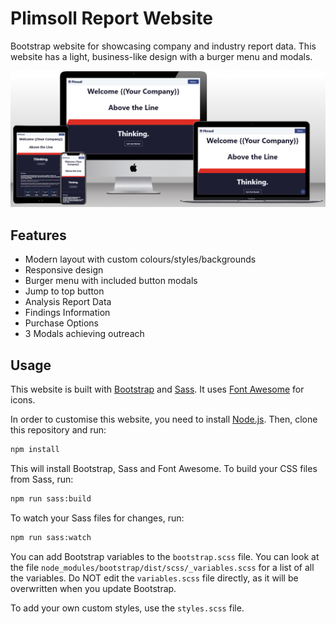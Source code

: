 # Plimsoll Report Website

Bootstrap website for showcasing company and industry report data. This website has a light, business-like design with a burger menu and modals.

<img src="/images/portfolio-screen.png"  />

## Features

- Modern layout with custom colours/styles/backgrounds
- Responsive design
- Burger menu with included button modals
- Jump to top button
- Analysis Report Data
- Findings Information
- Purchase Options
- 3 Modals achieving outreach

## Usage

This website is built with [Bootstrap](https://getbootstrap.com/) and [Sass](https://sass-lang.com/). It uses [Font Awesome](https://fontawesome.com/) for icons.

In order to customise this website, you need to install [Node.js](https://nodejs.org/en/). Then, clone this repository and run:

```bash
npm install
```

This will install Bootstrap, Sass and Font Awesome. To build your CSS files from Sass, run:

```bash
npm run sass:build
```

To watch your Sass files for changes, run:

```bash
npm run sass:watch
```

You can add Bootstrap variables to the `bootstrap.scss` file. You can look at the file `node_modules/bootstrap/dist/scss/_variables.scss` for a list of all the variables. Do NOT edit the `variables.scss` file directly, as it will be overwritten when you update Bootstrap.

To add your own custom styles, use the `styles.scss` file.
